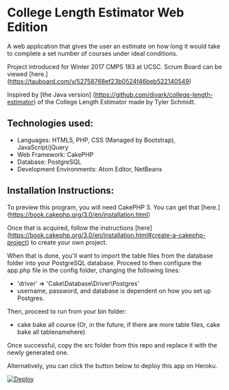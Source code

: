 # College Length Estimator Web Edition
A web application that gives the user an estimate on how long it would take to complete a set number of courses under ideal conditions.

Project introduced for Winter 2017 CMPS 183 at UCSC. Scrum Board can be viewed [here.] (https://tauboard.com/v/52758768ef23b0524f46beb522140549)

Inspired by [the Java version] (https://github.com/divark/college-length-estimator) of the College Length Estimator made by Tyler Schmidt.

## Technologies used:
- Languages: HTML5, PHP, CSS (Managed by Bootstrap), JavaScript/jQuery
- Web Framework: CakePHP
- Database: PostgreSQL
- Development Environments: Atom Editor, NetBeans

## Installation Instructions:
To preview this program, you will need CakePHP 3. You can get that [here.] (https://book.cakephp.org/3.0/en/installation.html)

Once that is acquired, follow the instructions [here] (https://book.cakephp.org/3.0/en/installation.html#create-a-cakephp-project) to create your own project.

When that is done, you'll want to import the table files from the database folder into your PostgreSQL database.
Proceed to then configure the app.php file in the config folder, changing the following lines:
- 'driver' => 'Cake\Database\Driver\Postgres'
- username, password, and database is dependent on how you set up Postgres.

Then, proceed to run from your bin folder: 
- cake bake all course (Or, in the future, if there are more table files, cake bake all tablenamehere)

Once successful, copy the src folder from this repo and replace it with the newly generated one.

Alternatively, you can click the button below to deploy this app on Heroku.

[![Deploy](https://www.herokucdn.com/deploy/button.svg)](https://heroku.com/deploy)